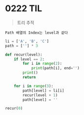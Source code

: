 # 0222 TIL

> 트리 추적
> 

`Path 배열의 Index는 level과 같다`

```python
li = ['A', 'B', 'C']
path = [''] * 3

def recur(level):
    if level == 2:
        for i in range(2):
            print(path[i], end='')
        print()
        return

    for i in range(3):
        path[level] = li[i]
        recur(level + 1)
        path[level] = ''

recur(0)
```